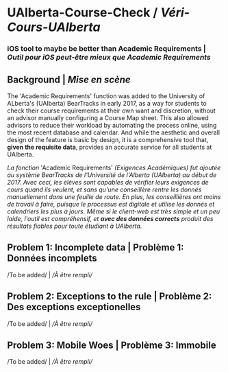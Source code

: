 # UAlberta-Course-Check / <i>Véri-Cours-UAlberta</i>
### iOS tool to maybe be better than Academic Requirements | <i>Outil pour iOS peut-être mieux que Academic Requirements</i>

## Background | <i>Mise en scène</i>
The 'Academic Requirements' function was added to the University of ALberta's (UAlberta) BearTracks in early 2017, as a way for students to check their course requirements at their own want and discretion, without an advisor manually configuring a Course Map sheet. This also allowed advisors to reduce their workload by automating the process online, using the most recent database and calendar. And while the aesthetic and overall design of the feature is basic by design, it is a comprehensive tool that, **given the requisite data**, provides an accurate service for all students at UAlberta.

<i>La fonction </i>'Academic Requirements'<i> (Exigences Académiques) fut ajoutée au système BearTracks de l'Université de l'Alberta (UAlberta) au début de 2017. Avec ceci, les élèves sont capables de vérifier leurs exigences de cours quand ils veulent, et sans qu'une conseillère rentre les donnés manuellement dans une feuille de route. En plus, les conseillières ont moins de travail à faire, puisque le processus est digitale et utilise les donnés et calendriers les plus à jours. Même si le client-web est très simple et un peu laide, l'outil est compréhensif, et **avec des données corrects** produit des résultats fiables pour toute étudiant à UAlberta.</i>

## Problem 1: Incomplete data | Problème 1: Données incomplets
/To be added/ | <i>/À être rempli/</i>
## Problem 2: Exceptions to the rule | Problème 2: Des exceptions exceptionelles
/To be added/ | <i>/À être rempli/</i>
## Problem 3: Mobile Woes | Problème 3: Immobile
/To be added/ | <i>/À être rempli/</i>
